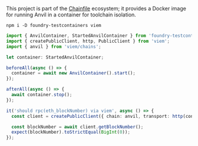 This project is part of the [Chainfile](https://chainfile.org) ecosystem;
it provides a Docker image for running Anvil in a container for toolchain isolation.

```shell
npm i -D foundry-testcontainers viem
```

```typescript
import { AnvilContainer, StartedAnvilContainer } from 'foundry-testcontainers';
import { createPublicClient, http, PublicClient } from 'viem';
import { anvil } from 'viem/chains';

let container: StartedAnvilContainer;

beforeAll(async () => {
  container = await new AnvilContainer().start();
});

afterAll(async () => {
  await container.stop();
});

it('should rpc(eth_blockNumber) via viem', async () => {
  const client = createPublicClient({ chain: anvil, transport: http(container.getHostRpcEndpoint()) });

  const blockNumber = await client.getBlockNumber();
  expect(blockNumber).toStrictEqual(BigInt(0));
});
```
